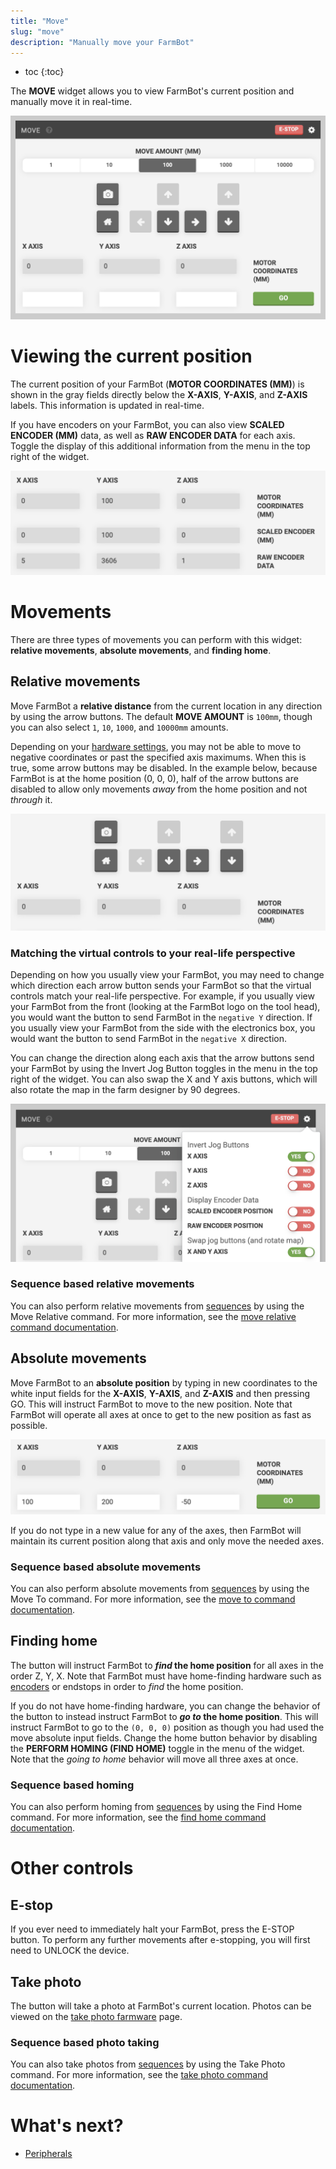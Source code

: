 ```yaml
---
title: "Move"
slug: "move"
description: "Manually move your FarmBot"
---
```


* toc
{:toc}

The **MOVE** widget allows you to view FarmBot's current position and manually move it in real-time.

![Screen Shot 2019-05-06 at 3.57.41 PM.png](_images/Screen_Shot_2019-05-06_at_3.57.41_PM.png)

# Viewing the current position
The current position of your FarmBot (**MOTOR COORDINATES (MM)**) is shown in the gray fields directly below the **X-AXIS**, **Y-AXIS**, and **Z-AXIS** labels. This information is updated in real-time.

If you have encoders on your FarmBot, you can also view **SCALED ENCODER (MM)** data, as well as **RAW ENCODER DATA** for each axis. Toggle the display of this additional information from the <i class='fa fa-gear'></i> menu in the top right of the widget.

![Screen Shot 2019-05-06 at 3.20.00 PM.png](_images/Screen_Shot_2019-05-06_at_3.20.00_PM.png)

# Movements
There are three types of movements you can perform with this widget: **relative movements**, **absolute movements**, and **finding home**.

## Relative movements
Move FarmBot a **relative distance** from the current location in any direction by using the arrow buttons. The default **MOVE AMOUNT** is `100mm`, though you can also select `1`, `10`, `1000`, and `10000mm` amounts.

Depending on your [hardware settings](../../Web-App/device/hardware-settings.md), you may not be able to move to negative coordinates or past the specified axis maximums. When this is true, some arrow buttons may be disabled. In the example below, because FarmBot is at the home position (0, 0, 0), half of the arrow buttons are disabled to allow only movements *away* from the home position and not *through* it.

![Screen Shot 2019-05-06 at 3.29.57 PM.png](_images/Screen_Shot_2019-05-06_at_3.29.57_PM.png)

### Matching the virtual controls to your real-life perspective
Depending on how you usually view your FarmBot, you may need to change which direction each arrow button sends your FarmBot so that the virtual controls match your real-life perspective. For example, if you usually view your FarmBot from the front (looking at the FarmBot logo on the tool head), you would want the <span class="fb-button fb-gray"><i class='fa fa-arrow-left'></i></span> button to send FarmBot in the `negative Y` direction. If you usually view your FarmBot from the side with the electronics box, you would want the <span class="fb-button fb-gray"><i class='fa fa-arrow-left'></i></span> button to send FarmBot in the `negative X` direction.

You can change the direction along each axis that the arrow buttons send your FarmBot by using the Invert Jog Button toggles in the <i class='fa fa-gear'></i> menu in the top right of the widget. You can also swap the X and Y axis buttons, which will also rotate the map in the farm designer by 90 degrees.

![Screen Shot 2019-05-06 at 3.42.46 PM.png](_images/Screen_Shot_2019-05-06_at_3.42.46_PM.png)

### Sequence based relative movements
You can also perform relative movements from [sequences](../../Web-App/sequences.md) by using the <span class="fb-step fb-move-relative">Move Relative</span> command. For more information, see the [move relative command documentation](../../Web-App/sequences/sequence-commands.md#move-relative).

## Absolute movements
Move FarmBot to an **absolute position** by typing in new coordinates to the white input fields for the **X-AXIS**, **Y-AXIS**, and **Z-AXIS** and then pressing <span class="fb-button fb-green">GO</span>. This will instruct FarmBot to move to the new position. Note that FarmBot will operate all axes at once to get to the new position as fast as possible.

![Screen Shot 2019-05-06 at 4.00.10 PM.png](_images/Screen_Shot_2019-05-06_at_4.00.10_PM.png)

If you do not type in a new value for any of the axes, then FarmBot will maintain its current position along that axis and only move the needed axes.

### Sequence based absolute movements
You can also perform absolute movements from [sequences](../../Web-App/sequences.md) by using the <span class="fb-step fb-move-absolute">Move To</span> command. For more information, see the [move to command documentation](../../Web-App/sequences/sequence-commands.md#move-to).

## Finding home
The <span class="fb-button fb-gray"><i class='fa fa-home'></i></span> button will instruct FarmBot to **_find_ the home position** for all axes in the order Z, Y, X. Note that FarmBot must have home-finding hardware such as [encoders](../../Device/arduino-firmware/stall-detection.md) or endstops in order to _find_ the home position.

If you do not have home-finding hardware, you can change the behavior of the <span class="fb-button fb-gray"><i class='fa fa-home'></i></span> button to instead instruct FarmBot to **_go to_ the home position**. This will instruct FarmBot to go to the `(0, 0, 0)` position as though you had used the move absolute input fields. Change the home button behavior by disabling the **PERFORM HOMING (FIND HOME)** toggle in the <i class='fa fa-gear'></i> menu of the widget. Note that the _going to home_ behavior will move all three axes at once.

### Sequence based homing
You can also perform homing from [sequences](../../Web-App/sequences.md) by using the <span class="fb-step fb-find-home">Find Home</span> command. For more information, see the [find home command documentation](../../Web-App/sequences/sequence-commands.md#find-home).

# Other controls
## E-stop
If you ever need to immediately halt your FarmBot, press the <span class="fb-button fb-red">E-STOP</span> button. To perform any further movements after e-stopping, you will first need to <span class="fb-button fb-yellow">UNLOCK</span> the device.

## Take photo
The <span class="fb-button fb-gray"><i class='fa fa-camera'></i></span> button will take a photo at FarmBot's current location. Photos can be viewed on the [take photo farmware](../../Web-App/farmware/take-photo.md) page.

### Sequence based photo taking
You can also take photos from [sequences](../../Web-App/sequences.md) by using the <span class="fb-step fb-wait">Take Photo</span> command. For more information, see the [take photo command documentation](../../Web-App/sequences/sequence-commands.md#take-photo).

# What's next?

 * [Peripherals](../controls/peripherals.md)
